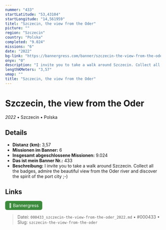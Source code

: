 ```yaml
---
nummer: "433"
startLatitude: "53,43104"
startLongitude: "14,561959"
titel: "Szczecin, the view from the Oder"
picture: ""
region: "Szczecin"
country: "Polska"
completed: "9.024"
missions: "6"
date: "2022"
bg-link: "https://bannergress.com/banner/szczecin-the-view-from-the-oder-ed1c"
onyx: "0"
description: "I invite you to take a walk around Szczecin. Collect all the badges, admire the beautiful view from the Oder river and discover the spirit of the port city ;-)"
lengthKMeters: "3,57"
umap: ""
title: "Szczecin, the view from the Oder"
---
```

# Szczecin, the view from the Oder

*2022* • Szczecin • Polska



## Details
- **Distanz (km):** 3,57
- **Missionen im Banner:** 6
- **Insgesamt abgeschlossene Missionen:** 9.024
- **Das ist mein Banner Nr.:** 433
- **Beschreibung:** I invite you to take a walk around Szczecin. Collect all the badges, admire the beautiful view from the Oder river and discover the spirit of the port city ;-)


## Links
<div style="margin-top: 0.5em;">
<a href="https://bannergress.com/banner/szczecin-the-view-from-the-oder-ed1c" target="_blank" style="display:inline-block;margin-right:8px;padding:6px 12px;background-color:#3c8b3c;color:white;text-decoration:none;border-radius:6px;">🔗 Bannergress</a>

</div>


> Datei: `000433_szczecin-the-view-from-the-oder_2022.md` • #000433 • Slug: `szczecin-the-view-from-the-oder`
